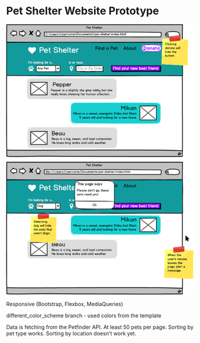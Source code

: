 # Pet Shelter Website Prototype

![Image to recreate](petshelter.png)

Responsive (Bootstrap, Flexbox, MediaQueries)

different_color_scheme branch - used colors from the template

Data is fetching from the Petfinder API. At least 50 pets per page. Sorting by pet type works. Sorting by location doesn't work yet.
